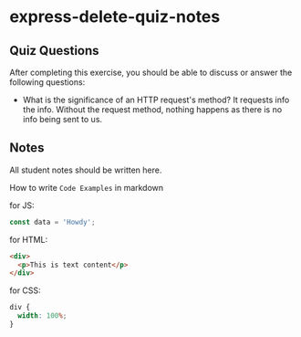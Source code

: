 # express-delete-quiz-notes

## Quiz Questions

After completing this exercise, you should be able to discuss or answer the following questions:

- What is the significance of an HTTP request's method?
  It requests info the info. Without the request method, nothing happens as there is no info being sent to us.

## Notes

All student notes should be written here.

How to write `Code Examples` in markdown

for JS:

```javascript
const data = 'Howdy';
```

for HTML:

```html
<div>
  <p>This is text content</p>
</div>
```

for CSS:

```css
div {
  width: 100%;
}
```
